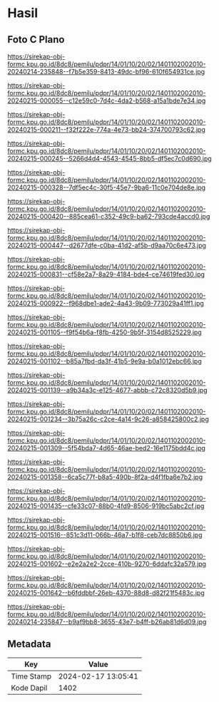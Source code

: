 # Hasil

## Foto C Plano

https://sirekap-obj-formc.kpu.go.id/8dc8/pemilu/pdpr/14/01/10/20/02/1401102002010-20240214-235848--f7b5e359-8413-49dc-bf96-610f654931ce.jpg

https://sirekap-obj-formc.kpu.go.id/8dc8/pemilu/pdpr/14/01/10/20/02/1401102002010-20240215-000055--c12e59c0-7d4c-4da2-b568-a15a1bde7e34.jpg

https://sirekap-obj-formc.kpu.go.id/8dc8/pemilu/pdpr/14/01/10/20/02/1401102002010-20240215-000211--f32f222e-774a-4e73-bb24-374700793c62.jpg

https://sirekap-obj-formc.kpu.go.id/8dc8/pemilu/pdpr/14/01/10/20/02/1401102002010-20240215-000245--5266d4d4-4543-4545-8bb5-df5ec7c0d690.jpg

https://sirekap-obj-formc.kpu.go.id/8dc8/pemilu/pdpr/14/01/10/20/02/1401102002010-20240215-000328--7df5ec4c-30f5-45e7-9ba6-11c0e704de8e.jpg

https://sirekap-obj-formc.kpu.go.id/8dc8/pemilu/pdpr/14/01/10/20/02/1401102002010-20240215-000420--885cea61-c352-49c9-ba62-793cde4accd0.jpg

https://sirekap-obj-formc.kpu.go.id/8dc8/pemilu/pdpr/14/01/10/20/02/1401102002010-20240215-000447--d2677dfe-c0ba-41d2-af5b-d9aa70c6e473.jpg

https://sirekap-obj-formc.kpu.go.id/8dc8/pemilu/pdpr/14/01/10/20/02/1401102002010-20240215-000831--cf58e2a7-8a29-4184-bde4-ce74619fed30.jpg

https://sirekap-obj-formc.kpu.go.id/8dc8/pemilu/pdpr/14/01/10/20/02/1401102002010-20240215-000922--f968dbe1-ade2-4a43-9b09-773029a41ff1.jpg

https://sirekap-obj-formc.kpu.go.id/8dc8/pemilu/pdpr/14/01/10/20/02/1401102002010-20240215-001105--f9f54b6a-f8fb-4250-9b5f-3154d8525229.jpg

https://sirekap-obj-formc.kpu.go.id/8dc8/pemilu/pdpr/14/01/10/20/02/1401102002010-20240215-001102--b85a7fbd-da3f-41b5-9e9a-b0a1012ebc66.jpg

https://sirekap-obj-formc.kpu.go.id/8dc8/pemilu/pdpr/14/01/10/20/02/1401102002010-20240215-001139--a9b34a3c-e125-4677-abbb-c72c8320d5b9.jpg

https://sirekap-obj-formc.kpu.go.id/8dc8/pemilu/pdpr/14/01/10/20/02/1401102002010-20240215-001234--3b75a26c-c2ce-4a14-9c26-a858425800c2.jpg

https://sirekap-obj-formc.kpu.go.id/8dc8/pemilu/pdpr/14/01/10/20/02/1401102002010-20240215-001309--5f54bda7-4d65-46ae-bed2-16e1175bdd4c.jpg

https://sirekap-obj-formc.kpu.go.id/8dc8/pemilu/pdpr/14/01/10/20/02/1401102002010-20240215-001358--6ca5c77f-b8a5-490b-8f2a-d4f1fba6e7b2.jpg

https://sirekap-obj-formc.kpu.go.id/8dc8/pemilu/pdpr/14/01/10/20/02/1401102002010-20240215-001435--cfe33c07-88b0-4fd9-8506-919bc5abc2cf.jpg

https://sirekap-obj-formc.kpu.go.id/8dc8/pemilu/pdpr/14/01/10/20/02/1401102002010-20240215-001516--851c3d11-066b-46a7-b1f8-ceb7dc8850b6.jpg

https://sirekap-obj-formc.kpu.go.id/8dc8/pemilu/pdpr/14/01/10/20/02/1401102002010-20240215-001602--e2e2a2e2-2cce-410b-9270-6ddafc32a579.jpg

https://sirekap-obj-formc.kpu.go.id/8dc8/pemilu/pdpr/14/01/10/20/02/1401102002010-20240215-001642--b6fddbbf-26eb-4370-88d8-d82f21f5483c.jpg

https://sirekap-obj-formc.kpu.go.id/8dc8/pemilu/pdpr/14/01/10/20/02/1401102002010-20240214-235847--b9af9bb8-3655-43e7-b4ff-b26ab81d6d09.jpg


## Metadata

| Key        | Value               |
| ---------- | ------------------- |
| Time Stamp | 2024-02-17 13:05:41 |
| Kode Dapil | 1402                |



